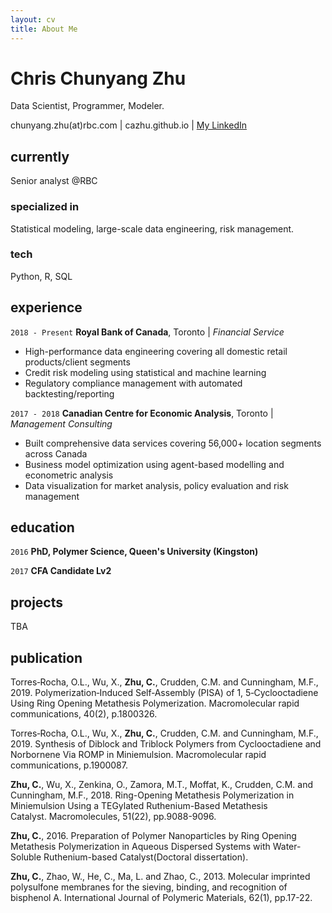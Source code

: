 ```yaml
---
layout: cv
title: About Me
---
```

# Chris Chunyang Zhu
Data Scientist, Programmer, Modeler.

<div id="webaddress">
chunyang.zhu(at)rbc.com | cazhu.github.io
| <a href="https://www.linkedin.com/in/chunyang-zhu-72094458/">My LinkedIn</a>
</div>


## currently

Senior analyst @RBC

### specialized in

Statistical modeling, large-scale data engineering, risk management.

### tech
Python, R, SQL

## experience

`2018 - Present`
__Royal Bank of Canada__, Toronto | *Financial Service*

- High-performance data engineering covering all domestic retail products/client segments 
- Credit risk modeling using statistical and machine learning 
- Regulatory compliance management with automated backtesting/reporting

`2017 - 2018`
__Canadian Centre for Economic Analysis__, Toronto | *Management Consulting*

- Built comprehensive data services covering 56,000+ location segments across Canada
- Business model optimization using agent-based modelling and econometric analysis
- Data visualization for market analysis, policy evaluation and risk management

## education

`2016`
__PhD, Polymer Science, Queen's University (Kingston)__

`2017`
__CFA Candidate Lv2__


## projects
TBA

## publication

Torres‐Rocha, O.L., Wu, X., **Zhu, C.**, Crudden, C.M. and Cunningham, M.F., 2019. Polymerization‐Induced Self‐Assembly (PISA) of 1, 5‐Cyclooctadiene Using Ring Opening Metathesis Polymerization. Macromolecular rapid communications, 40(2), p.1800326.

Torres‐Rocha, O.L., Wu, X., **Zhu, C.**, Crudden, C.M. and Cunningham, M.F., 2019. Synthesis of Diblock and Triblock Polymers from Cyclooctadiene and Norbornene Via ROMP in Miniemulsion. Macromolecular rapid communications, p.1900087.

**Zhu, C.**, Wu, X., Zenkina, O., Zamora, M.T., Moffat, K., Crudden, C.M. and Cunningham, M.F., 2018. Ring-Opening Metathesis Polymerization in Miniemulsion Using a TEGylated Ruthenium-Based Metathesis Catalyst. Macromolecules, 51(22), pp.9088-9096.

**Zhu, C.**, 2016. Preparation of Polymer Nanoparticles by Ring Opening Metathesis Polymerization in Aqueous Dispersed Systems with Water-Soluble Ruthenium-based Catalyst(Doctoral dissertation).

**Zhu, C.**, Zhao, W., He, C., Ma, L. and Zhao, C., 2013. Molecular imprinted polysulfone membranes for the sieving, binding, and recognition of bisphenol A. International Journal of Polymeric Materials, 62(1), pp.17-22.





